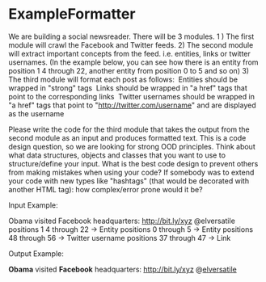 # ExampleFormatter

We are building a social newsreader. There will be 3 modules.
1 ) The first module will crawl the Facebook and Twitter feeds.
2) The second module will extract important concepts from the feed. i.e. entities, links or twitter usernames.
(In the example below, you can see how there is an entity from position 1 4 through 22, another entity from
position 0 to 5 and so on)
3) The third module will format each post as follows:
­ Entities should be wrapped in "strong" tags
­ Links should be wrapped in "a href" tags that point to the corresponding links
­ Twitter usernames should be wrapped in "a href" tags that point to "http://twitter.com/username" and are
displayed as the username

Please write the code for the third module that takes the output from the second module as an input and
produces formatted text. This is a code design question, so we are looking for strong OOD principles. Think
about what data structures, objects and classes that you want to use to structure/define your input. What is
the best code design to prevent others from making mistakes when using your code? If somebody was to
extend your code with new types like "hashtags" (that would be decorated with another HTML tag): how
complex/error prone would it be?

Input Example:

Obama visited Facebook headquarters: http://bit.ly/xyz @elversatile
positions 1 4 through 22 → Entity
positions 0 through 5 → Entity
positions 48 through 56 → Twitter username
positions 37 through 47 → Link

Output Example:

<strong>Obama</strong> visited <strong>Facebook</strong> headquarters: <a
href=”http://bit.ly/xyz”>http://bit.ly/xyz</a> @<a href=”http://twitter.com/elversatile”>elversatile</a>

